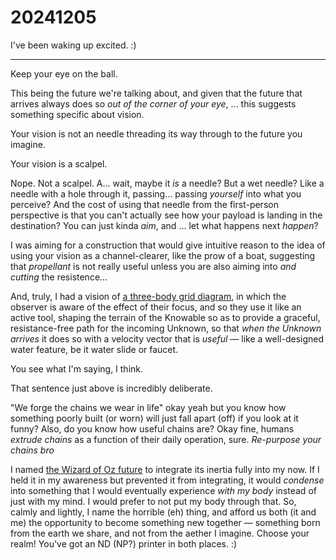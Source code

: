 # 20241205

I've been waking up excited. :)

***

Keep your eye on the ball.

This being the future we're talking about, and given that the future that arrives always does so _out of the corner of your eye_, ... this suggests something specific about vision.

Your vision is not an needle threading its way through to the future you imagine.

Your vision is a scalpel.

Nope. Not a scalpel. A... wait, maybe it _is_ a needle? But a wet needle? Like a needle with a hole through it, passing... passing _yourself_ into what you perceive? And the cost of using that needle from the first-person perspective is that you can't actually see how your payload is landing in the destination? You can just kinda _aim_, and ... let what happens next _happen_?

I was aiming for a construction that would give intuitive reason to the idea of using your vision as a channel-clearer, like the prow of a boat, suggesting that _propellant_ is not really useful unless you are also aiming into _and cutting_ the resistence...

And, truly, I had a vision of [a three-body grid diagram](https://www.ooo.fun/1/1), in which the observer is aware of the effect of their focus, and so they use it like an active tool, shaping the terrain of the Knowable so as to provide a graceful, resistance-free path for the incoming Unknown, so that _when the Unknown arrives_ it does so with a velocity vector that is _useful_ — like a well-designed water feature, be it water slide or faucet.

You see what I'm saying, I think.

That sentence just above is incredibly deliberate.

"We forge the chains we wear in life" okay yeah but you know how something poorly built (or worn) will just fall apart (off) if you look at it funny? Also, do you know how useful chains are? Okay fine, humans _extrude chains_ as a function of their daily operation, sure. _Re-purpose your chains bro_

I named [the Wizard of Oz future](03/) to integrate its inertia fully into my now. If I held it in my awareness but prevented it from integrating, it would _condense_ into something that I would eventually experience _with my body_ instead of just with my mind. I would prefer to not put my body through that. So, calmly and lightly, I name the horrible (eh) thing, and afford us both (it and me) the opportunity to become something new together — something born from the earth we share, and not from the aether I imagine. Choose your realm! You've got an ND (NP?) printer in both places. :)
